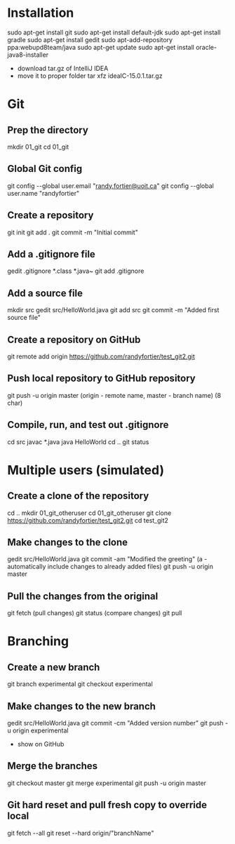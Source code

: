 # Installation
sudo apt-get install git
sudo apt-get install default-jdk
sudo apt-get install gradle
sudo apt-get install gedit
sudo apt-add-repository ppa:webupd8team/java
sudo apt-get update
sudo apt-get install oracle-java8-installer
- download tar.gz of IntelliJ IDEA
- move it to proper folder
tar xfz ideaIC-15.0.1.tar.gz

# Git
## Prep the directory
mkdir 01_git
cd 01_git

## Global Git config
git config --global user.email "randy.fortier@uoit.ca"
git config --global user.name "randyfortier"

## Create a repository
git init
git add .
git commit -m "Initial commit"

## Add a .gitignore file
gedit .gitignore
  *.class
  *.java~
git add .gitignore

## Add a source file
mkdir src
gedit src/HelloWorld.java
git add src
git commit -m "Added first source file"

## Create a repository on GitHub
git remote add origin https://github.com/randyfortier/test_git2.git

## Push local repository to GitHub repository
git push -u origin master              (origin - remote name, master - branch name)
(8 char)

## Compile, run, and test out .gitignore
cd src
javac *.java
java HelloWorld
cd ..
git status

# Multiple users (simulated)

## Create a clone of the repository
cd ..
mkdir 01_git_otheruser
cd 01_git_otheruser
git clone https://github.com/randyfortier/test_git2.git
cd test_git2

## Make changes to the clone
gedit src/HelloWorld.java
git commit -am "Modified the greeting"   (a - automatically include changes to already added files)
git push -u origin master

## Pull the changes from the original
git fetch    (pull changes)
git status   (compare changes)
git pull

# Branching

## Create a new branch
git branch experimental
git checkout experimental

## Make changes to the new branch
gedit src/HelloWorld.java
git commit -cm "Added version number"
git push -u origin experimental
- show on GitHub

## Merge the branches
git checkout master
git merge experimental
git push -u origin master

## Git hard reset and pull fresh copy to override local
git fetch --all
git reset --hard origin/"branchName"
